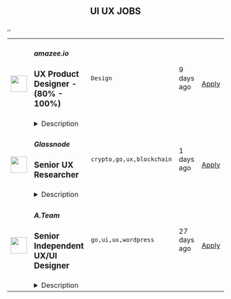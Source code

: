 <div align="center"><h2>UI UX JOBS</h2></div><table><tr>
                <td width="100" height="100" rowspan="2">
                    <img src="https://wwr-pro.s3.amazonaws.com/logos/0081/8797/logo.gif" width="38px" height="auto">
                </td>
                <td width="300">
                    <h5>amazee.io</h5>
                    <h3> UX Product Designer - (80% - 100%)</h3>
                </td>
                <td width="300">
                    <code>Design</code>
                </td>
                <td width="200">
                <text>9 days ago</text>
                </td>
                <td width="100" rowspan="2">
                <a href="https://weworkremotely.com/remote-jobs/amazee-io-ux-product-designer-80-100" align="right" target="_blank">Apply</a>
                </td>
            </tr>
            <tr>
                <td colspan="3">
                <details><summary>Description</summary>
                <img src="https://we-work-remotely.imgix.net/logos/0081/8797/logo.gif?ixlib=rails-4.0.0&w=50&h=50&dpr=2&fit=fill&auto=compress" />

<p>
  <strong>Headquarters:</strong> Zurich, Switzerland 
    <br /><strong>URL:</strong> <a href="https://amazee.io">https://amazee.io</a>
</p>

<div>
<strong>UX Product Designer - (80% - 100%)<br><br></strong><br>
</div><div>
<strong>Description:</strong><br><br>
</div><div>Hi! We're <a href="http://amazee.io/">amazee.io</a>, a ZeroOps application delivery hub for engineering teams to deploy applications more easily. Our developer-centric, open source platform makes developers’ lives and jobs easier, minimizing the stress of managing infrastructure or operations. amazee.io supports organizations across the globe to accelerate their cloud and container adoption, along with providing easily managed Kubernetes for developer teams. We run anywhere in the world, with 24/7/365 dedicated support. </div><div><br></div><div>We’re looking for a UX Designer to drive improvements to how we assess, develop, and improve user experience and interactions with our ZeroOps delivery platform Lagoon. From a largely internal tool, Lagoon has grown to be a core product in its own right. We are growing a design and development team around Lagoon, to drive it into becoming a world leading platform for application deployments, for both technical and non technical users. You'll work alongside a UI Designer, and a Front End Developer in a product development team. We’ve got some exciting new directions to take our interfaces and integrations, and in delivering a more complete experience for all our users. </div><div> </div><div>If you feel like this could be the role for you, then come and join a team of open source enthusiasts, committed to providing flexible web solutions in an open and transparent work environment, and having fun doing it.</div><div> </div><div><strong>What you’ll be doing: </strong></div><ul>
<li>Working with our internal teams, external partners and users to identify opportunities to improve our Lagoon product suite</li>
<li>Conducting user research to uncover user’s pain points, needs and opportunities</li>
<li>Developing our user journey maps and personas </li>
<li>Working closely with developers to develop the look and feel of our products, and ensure a high level of quality and usability</li>
<li>Producing sketches and prototypes to test functionality and formalise design requirements</li>
<li>Shaping a culture of design at amazee.io to help define the interactions users at all levels have with our products and tools.</li>
</ul><div><br></div><div><strong>What you’ll bring:</strong></div><ul>
<li>Demonstrated work experience as a digital Product Designer or similar role</li>
<li>Previous experience designing technical products</li>
<li>Experience in digital interface design for web/admin interfaces (and maybe even CLI!)</li>
<li>Experience with design programs (Inkscape, Illustrator and Sketch) and prototyping tools (Invision, Figma etc)</li>
<li>Understanding of how to conduct good UX research to obtain truly meaningful insights (quantitative and qualitative)</li>
<li>Strong focus on customer and user advocacy</li>
<li>An eye for aesthetic design and customer appeal</li>
<li>Comfort communicating design and technical topics in English, both verbal and written<br><br>
</li>
</ul><div>amazee.io is dedicated to providing a work environment of trust, transparency, and inclusion for everyone. As a fully remote company we offer flexibility when it comes to working hours and location. Here’s some other things you can expect from us.</div><div>
<br><br>
</div><div><strong>What we’ll bring:</strong></div><ul>
<li>A fully distributed team of creative colleagues in a flat, open and transparent organization</li>
<li>Flexible working hours, and time off in lieu when you work overhours</li>
<li>Fully Remote working </li>
<li>5 paid days off a year for conference attendance or education related commitments </li>
<li>An annual education benefit of $1,500 or equivalent to dedicate to your professional development</li>
<li>An annual wellbeing benefit of $500 or equivalent to dedicate to your physical or mental health </li>
<li>A monthly connectivity benefit of $100 or equivalent for you to expense internet costs as a remote worker </li>
<li>Your own annual tech budget, with full initial setup provided</li>
<li>Sweet, sweet Swag - Hoodies and other goodies </li>
<li>
<strong>amazee.io Quest!</strong> - After 3 years, you’ll get 3 weeks paid off work to undertake a profound personal goal, or undertake a bucket list type challenge</li>
</ul><div><br></div><div><strong>So what’s next?: </strong></div><div><br></div><div>Apply! Send us your CV showcasing who you are, your experience, and anything else you think we should know!<br><br>The amazee.io Team </div>

<p><strong>To apply:</strong> <a href="https://weworkremotely.com/remote-jobs/amazee-io-ux-product-designer-80-100">https://weworkremotely.com/remote-jobs/amazee-io-ux-product-designer-80-100</a></p>

                </details>
                </td>
            </tr>,<tr>
                <td width="100" height="100" rowspan="2">
                    <img src="https://wwr-pro.s3.amazonaws.com/logos/0081/8736/logo.gif" width="38px" height="auto">
                </td>
                <td width="300">
                    <h5>TryHackMe</h5>
                    <h3> Lead UI/UX Designer</h3>
                </td>
                <td width="300">
                    <code>Design</code>
                </td>
                <td width="200">
                <text>10 days ago</text>
                </td>
                <td width="100" rowspan="2">
                <a href="https://weworkremotely.com/remote-jobs/tryhackme-lead-ui-ux-designer" align="right" target="_blank">Apply</a>
                </td>
            </tr>
            <tr>
                <td colspan="3">
                <details><summary>Description</summary>
                <img src="https://we-work-remotely.imgix.net/logos/0081/8736/logo.gif?ixlib=rails-4.0.0&w=50&h=50&dpr=2&fit=fill&auto=compress" />

<p>
  <strong>Headquarters:</strong> London
    <br /><strong>URL:</strong> <a href="http://tryhackme.com">http://tryhackme.com</a>
</p>

<div><strong><em><br>Full-time Fully Remote</em></strong></div><div>
<em>£70,000 to £90,000 (experience dependent) ~$81k to $100k<br></em><br>
</div><div><strong><br>What we do</strong></div><div>
<a href="https://tryhackme.com/"><br>TryHackMe</a> is an online platform (with over a million users) that teaches cyber security through short, gamified real-world labs. We have content for both complete beginners and seasoned hackers, incorporation guides and challenges to cater for different learning styles.<br><br>
</div><div>
<strong><br>About the role<br></strong><br>
</div><div><strong>The fundamentals of what you will be doing:</strong></div><ul>
<li>Translate business needs, user needs and technology constraints into solution concepts that are meaningful, easy to use, and engaging</li>
<li>Combine UX thinking with design execution, to produce usable and intuitive user interfaces</li>
<li>Develop UI mockups and prototypes that clearly illustrate how sites function and look like</li>
<li>Can innovate and develop out-of-the-box solutions to complex user interaction problems.</li>
<li>Direct all elements of design, including typography, imagery, iconography, etc.</li>
<li>Provide critical analysis of user experience designs based on heuristics and other accepted design principles</li>
<li>Develop personas, user stories and other design related documents</li>
<li>Provides mentoring and design leadership to designers. <ul>
<li>Review designs against business requirements</li>
<li>Flat hierarchy management style (empowerment, psychological safety, etc.)</li>
</ul>
</li>
<li>Evaluate new and emerging methods and technologies in UX prototyping and identify best of breed to incorporate into your team’s toolkit</li>
</ul><div><strong><br>Why would this role be challenging?</strong></div><ul>
<li>We are currently rebuilding our platform, and we need to figure out how much we should be rebuilding from scratch. This is where your research expertise comes in handy. After the research phase, you will set the UI/UX strategy for the entire platform.</li>
<li>Redesign most of the UI components from scratch, setting out the best practices for each component <ul><li>Manage design libraries and design systems with adherence to our brand.</li></ul>
</li>
<li>Our team is small but scaling. So we are in the chaotic growing phase and we need help thinking through some of our design and design thinking processes. <ul>
<li>Identify areas that need alignment or could benefit from knowledge sharing</li>
<li>Identify design/research related inefficiencies</li>
</ul>
</li>
<li>Evangelizing the merits of good design and research - champions user needs at all levels and influences stakeholders to consider those needs in their objectives. In other words, we want a thought leader who actively defines and institutes best practices for design, while fostering innovation to address evolving consumer expectations and technological advances.</li>
</ul><div><strong><br>Must-haves:</strong></div><ul>
<li>Be a UX research expert by… <ul>
<li>Recommend, plan and execute the research with the most appropriate tools/methodologies</li>
<li>Communicate results (Ex: unforeseen opportunities and issues that have a significant impact on product strategy and design) verbally and visually</li>
<li>Set a design strategy out of the result</li>
</ul>
</li>
<li>Strong UI skills, ability to create ascetically pleasing designs</li>
<li>Solid understanding of user-centered design, interaction design principles, responsive design and accessibility standards</li>
<li>Proactive, structured, attention to detail, growth mindset, no ego</li>
<li>Superior conceptual and critical-thinking abilities</li>
<li>Experienced with Figma</li>
<li>Excellent communication skills, including the ability to present complex concepts clearly and persuasively across diverse audiences at various levels of the organization</li>
<li>Must be willing to work 4 - 5.5 hours overlap with London time zone from 9am to 5pm</li>
</ul><div><strong><br>Nice to haves:</strong></div><ul>
<li>Typically has 5 years’ experience in UX / UI design role, using a wide variety of research methods and technologies.</li>
<li>AB testing experience</li>
<li>Experience with HTML5, CSS3 and the use of various Javascript frameworks in interface design.</li>
<li>Asynchronous working experience with a distributed team across many time zones</li>
<li>Cultural awareness and sensitivity, as this role will involve daily interaction with people in countries around the globe</li>
<li>Previously worked with EdTech and/or SaaS products</li>
<li>Has worked at a start-up</li>
</ul><div><strong><br>Founder Story</strong></div><div>
<br>TryHackMe started in 2018 by two cyber security enthusiasts, Ashu Savani and Ben Spring, who met at a summer internship. When getting started in the field, they found learning security to be a fragmented, inaccessible and difficult experience; often being given a vulnerable machine's IP with no additional resources is not the most efficient way to learn, especially when you don't have any prior knowledge. When Ben returned back to University he created a way to deploy machines and sent it to Ashu, who suggested uploading all the notes they'd made over the summer onto a centralised platform for others to learn, for free.</div><div>
<br>To allow users to share their knowledge, TryHackMe allows other users (at no charge) to create a virtual room, which contains a combination of theoretical and practical learning components.</div><div>
<br>The platform has never raised any capital and is entirely bootstrapped.</div><div>
<br>As the UX/UI Designer you will work within the Software Engineering team and collaboratively with the Product team using agile methodologies (Scrum). This role is fast-paced and varied and there is space for you to help define this with your own expertise.<br><br>
</div><h1>Perks &amp; Benefits</h1><div>
<strong>💰 Salary </strong>£70,000 to £90,000 (<em>experience dependent) ~$81k to $100k</em>
</div><div>
<strong><br>🕒 Flexi Time </strong>Choose when to start, finish and take breaks in your workday.<br><br>
</div><div>
<strong>💸 401k / Pension </strong>TryHackMe makes it easy to save money for retirement.<br><br>
</div><div>
<strong>🧡 Health Insurance </strong>Get health insurance if you're in a country that doesn't have public health care.<br><br>
</div><div>
<strong>🏗️ 10% Project </strong>Devote 10% of your time developing anything you want, providing it benefits TryHackMe in some way.</div><div>
<strong><br>⛱️ Company Retreat </strong>We're planning to have an annual company retreat (post-covid), fully paid for by us!</div><div>
<strong><br>🚣 Fully Remote </strong>In a fully digital world, there is nothing stopping you from working anywhere you want.<br><br>
</div><div>
<strong>💪 Personal Development </strong>Everyone gets a minimum annual training budget of £2,500. Use this for online courses, to acquire certifications, and more.</div><div>
<strong><br>💻 Tools </strong>You'll receive a dedicated work laptop, and any other accessories you need to do your best work.<br><br>
</div><div><strong><br>Our Hiring Process</strong></div><ul>
<li>Stage 1: 15m chat to learn more about you (and vice versa)</li>
<li>Stage 2: 1h design call presenting a case study from your portfolio</li>
<li>Stage 3: 1h management and culture fit call</li>
<li>(Optional) Stage 4: Meet some team members</li>
</ul><div>
<br>🔥 <strong>Apply Now!<br></strong><br>
</div>

<p><strong>To apply:</strong> <a href="https://weworkremotely.com/remote-jobs/tryhackme-lead-ui-ux-designer">https://weworkremotely.com/remote-jobs/tryhackme-lead-ui-ux-designer</a></p>

                </details>
                </td>
            </tr>,<tr>
                <td width="100" height="100" rowspan="2">
                    <img src="https://weworkremotely.com/assets/IsotypeV2-1ebe3dd57673f3e8d02b7490bc0faaef55d6a95d3a4aaf17298bd3ed503ae7fe.svg" width="38px" height="auto">
                </td>
                <td width="300">
                    <h5>Springboard</h5>
                    <h3> Mentor - UI/UX Design Career Track (Part-time/Remote)</h3>
                </td>
                <td width="300">
                    <code>Design</code>
                </td>
                <td width="200">
                <text>255 days ago</text>
                </td>
                <td width="100" rowspan="2">
                <a href="https://weworkremotely.com/remote-jobs/springboard-mentor-ui-ux-design-career-track-part-time-remote" align="right" target="_blank">Apply</a>
                </td>
            </tr>
            <tr>
                <td colspan="3">
                <details><summary>Description</summary>
                

<p>
  <strong>Headquarters:</strong> San Francisco, CA
    <br /><strong>URL:</strong> <a href="https://www.springboard.com/">https://www.springboard.com/</a>
</p>

<div><strong>The Company </strong></div><div> </div><div>At Springboard, we’re on a mission to bridge the world’s skills gap, offering transformative online education in data science, UI/UX design, machine learning, and coding. Our courses may be tech-enabled, but we're ultimately human-centric: each student taps into a vast community throughout their time with us, engaging with fellow students, industry-expert mentors, student advisors, and career coaches, the goal of which is to successfully transition students into their dream job. Through this hybrid approach, we’ve helped thousands of learners revamp their careers and, by extension, their lives, with hundreds of top-notch job offers received every year and a near-perfect placement rate for our program graduates.</div><div>
<br><strong>The Opportunity</strong>
</div><div> </div><div>Springboard runs an online, self-paced UI/UX Design Career Track in which participants learn with the help of a curated curriculum and 1-1 guidance from an expert mentor. Our mentor community is the biggest strength of our programs with a Net Promoter Score rated as world class.</div><div> </div><div>If you are as passionate about mentoring as you are about UX and UI, and can give a few hours per week in return for an honorarium, we would love to hear from you.</div><div> </div><div><strong>What does mentoring mean at Springboard?</strong></div><div> </div><div>Mentoring encompasses many levels of support at Springboard. We believe in giving a personalized approach to mentoring students. What this looks like is grading student deliverables on a weekly basis, offering detailed feedback, teaching/modeling concepts that are challenging for students, and/or giving them career pointers about the industry. Depending on your mentees you’ll lean on a teaching approach, being a motivator, advisor, or you may have high level conversions to guide them throughout the course. A mix of diverse students, skills, and abilities offers opportunities to renew your skills or take your skills to the next level. Mentors have said it’s a rewarding opportunity to grow professionally and make a lasting impact. </div><div> </div><div>Please reach out to us with any questions at mentorrecruiting@springboard.com :-)</div><div> </div><div><strong>The Program:</strong></div><ul>
<li>Completely online</li>
<li>Self-paced</li>
<li>Students become proficient in UI/UX with the help of a curated online curriculum, an industry design project, and project-based deliverables</li>
<li>Coursework is made up of 700+ hour expert-curated curriculum</li>
<li>On average, students finish in 9 months</li>
<li>Students are working professionals from all over the world, dedicated to switching careers into UI/UX Design</li>
<li>Students have a weekly 30-minute checkin with their mentor to discuss questions, projects, and career advice!</li>
<li>Students communicate with mentors outside of calls on an as-needed basis to support learning and career objectives</li>
</ul><div><strong>You:</strong></div><ul>
<li>Are as passionate about teaching design as about design itself</li>
<li>Are proficient in the topics covered in our<a href="https://www.springboard.com/workshops/ui-ux-design-career-track/"> UI/UX Design Career Track</a> (we are looking for designers who have equal experience in UI and UX)</li>
<li>Have at least 3 years of relevant work experience, and a high quality  portfolio to showcasing your UI and UX skills</li>
<li>Are available for weekly, 30-minute video check-ins for each student to help them set and achieve learning goals, provide feedback, and help them move towards getting a job</li>
<li>Are able to utilize Zoom for the 30-minute calls with students</li>
<li>Are available outside of weekly calls for each student to review projects and answer questions as needed</li>
<li>Have experience critiquing work, in particular giving meaningful feedback on visual/UI design, and be able to think on your feet quickly</li>
<li>Are empathetic and have excellent communication skills</li>
</ul><div><strong>Benefits:</strong></div><ul>
<li>Membership in a rich community of expert mentors from great companies like AirBnB, Uber, Google, and Pivotal</li>
<li>Change the lives of students in our program</li>
<li>Help us revolutionize online education!</li>
<li>UI/UX career track mentors are paid an honorarium between $20.50-$37.50 per 30 minute call with students</li>
<li>Work at your convenience</li>
</ul><div>
<em>We are an equal opportunity employer and value diversity at our company. We welcome applications from all backgrounds, and do not discriminate on the basis of race, religion, national origin, gender, sexual orientation, age, marital status, veteran status, or disability status.<br></em> </div><div><strong>California Privacy Rights Notice for Job Applicants</strong></div><div>Under the California Consumer Privacy Act (“CCPA”), Springboard is required to inform California residents who are job applicants about the categories of personal information we collect about you and the purposes for which we will use this information. This <a href="https://www.springboard.com/archeio/download/841f959e9c964e93a87abe993316cc1f/">notice</a> contains disclosures required by the CCPA and applies only to personal information that is subject to the CCPA.</div>

<p><strong>To apply:</strong> <a href="https://weworkremotely.com/remote-jobs/springboard-mentor-ui-ux-design-career-track-part-time-remote">https://weworkremotely.com/remote-jobs/springboard-mentor-ui-ux-design-career-track-part-time-remote</a></p>

                </details>
                </td>
            </tr>,<tr>
                <td width="100" height="100" rowspan="2">
                    <img src="https://wwr-pro.s3.amazonaws.com/logos/0071/4150/logo.gif" width="38px" height="auto">
                </td>
                <td width="300">
                    <h5>A.Team</h5>
                    <h3> Senior Independent UX/UI Designer ($110-$190/hr)</h3>
                </td>
                <td width="300">
                    <code>Design</code>
                </td>
                <td width="200">
                <text>361 days ago</text>
                </td>
                <td width="100" rowspan="2">
                <a href="https://weworkremotely.com/remote-jobs/a-team-senior-independent-ux-ui-designer-110-190-hr" align="right" target="_blank">Apply</a>
                </td>
            </tr>
            <tr>
                <td colspan="3">
                <details><summary>Description</summary>
                <img src="https://we-work-remotely.imgix.net/logos/0071/4150/logo.gif?ixlib=rails-4.0.0&w=50&h=50&dpr=2&fit=fill&auto=compress" />

<p>
  <strong>Headquarters:</strong> NYC, SF, and TLV
    <br /><strong>URL:</strong> <a href="https://build.a.team/viaweworkremotely">https://build.a.team/viaweworkremotely</a>
</p>

<div>
<a href="https://build.a.team/wwrdesignerfasttrack">A·Team</a> is a VC-backed, stealth, application-only home on the internet for senior UX/UI designers (along with developers &amp; product folks) to team up with the hand-picked, high-growth companies on their next big thing. <br><br>After talking with hundreds of independent engineers, designers, and product folks, we heard over and over that finding vetted, high-quality, consistent clients is hard, and projects are often too small to be rewarding. A·Team matches small teams of the most talented builders in the world with companies backed by a16z, YC, Softbank, General Catalyst, etc. on a contract basis for many of their most important initiatives. We quietly launched in May 2020, and have helped A·Teamers earn $11.4+ million since.<br><br>As part of A·Team, you can expect:</div><ul>
<li>
<strong>High-paying, meaningful UX/UI design missions with the most audacious companies</strong> sent your way; generally $110-$190/hr, with vetted, fascinating clients doing work that matters. We're picky about who we partner with; new clients only come in via trusted referral. We've worked with Lyft, McGraw Hill, ClearCo, irl.com, the former CEO of Waze, the leading vaccine production software, several new unicorns we can't say here, and dozens of startups backed by a16z/YC/Softbank/etc.</li>
<li>
<strong>Work alongside friends old &amp; new: </strong>our niche is small/diverse product teams, since clients with larger budgets and higher-impact work tell us they want teams, not individuals. Of course, we keep friends together whenever we can.</li>
<li>
<strong>Full autonomy:</strong> say "no" to things that don't excite you. The most talented builders often juggle a few things at once, so there's never pressure to join an A·Team mission if you don't have the bandwidth. If we're no longer a fit, it's easy to leave or pause too. </li>
<li>
<strong>Small, curated, off-the-record gatherings:</strong> for conversations hard to have elsewhere. Long-term, we're creating micro-communities for the world's top builders to become friends around the things they care about.</li>
<li>
<strong>Keep 100% of what you earn: </strong>if you charge $130/hr, you get $130/hr. A·Team makes money by charging a small, flat, transparent platform fee on <em>top</em> of your rate.</li>
</ul><div>
<br><strong>How to apply:<br></strong>Go here: <a href="https://build.a.team/wwrdesignerfasttrack">https://build.a.team/wwrdesignerfasttrack</a> + mention WWR under how you heard about A·Team. No resume or cover letter needed; we respect your time so the application is short. We're also much more interested in seeing what you've made, and excited to chat more if there’s a fit.<br><strong><br>What you’ll do:</strong>
</div><ul>
<li>Once part of A.Team, you’ll regularly be invited to be the lead designer for impactful missions that match your interests, which you can accept or decline. Take your pick from early-stage incubations with world-class founders, to fast-growing super-funded companies, to old-school non-tech incumbents looking to build as a tech giant would.</li>
<li>Missions usually involve building an ambitious piece of software from 0 to 1 as part of a small 3-4 person team. </li>
<li>You’ll be paid to scope it out, give the client options, guide strategy, and execute on the selected solution. Sometimes the client has a clear vision, sometimes not; which is why A.Team builders tend to be senior folks who can work together to find the right direction. </li>
</ul><div>
<br><strong>Who A</strong>·<strong>Team is for:</strong>
</div><ul>
<li>Senior UX/UI Designers who left large companies and high-growth startups to pursue their craft with autonomy.</li>
<li>Those who prefer consistent contract work over a full-time role, who want to create a variety of new products alongside other top-tier builders.</li>
<li>The majority of A.Teamers spend most of their time doing independent work, but a sizeable percentage are either employed full-time (but testing out client work), bootstrapping a side project, or looking for their next big thing.</li>
</ul><div>
<br><strong>Who A</strong>·<strong>Team is </strong><strong><em>not</em></strong><strong> for:</strong>
</div><ul>
<li>People looking for small gigs.</li>
<li>Folks looking to build simple wordpress/wix/squarespace-style websites.</li>
<li>Those still early in their careers and recent university/bootcamp grads (at least not yet).</li>
</ul><div>
<br><strong>Our long-term vision:<br></strong><a href="https://build.a.team/wwrdesignerfasttrack">A·Team</a> is a new type of company for a new kind of independent software builders. We call them "unhirables": people who traditional companies couldn’t hire full-time even if they wanted to, but who want to do their most meaningful work with their favorite people in small, autonomous, distributed expert teams. </div><div>
<br>To help us secure amazing missions, we raised $5 million+ (not public, yet) from NFX, Village Global, and Box Group, along with the former CEO of Upwork, the founders of Fiverr and Lemonade, Apple's Global Head of Recruiting, YC Partner Aaron Harris, Wharton's Adam Grant, and Duke's Dan Ariely.</div>

<p><strong>To apply:</strong> <a href="https://weworkremotely.com/remote-jobs/a-team-senior-independent-ux-ui-designer-110-190-hr">https://weworkremotely.com/remote-jobs/a-team-senior-independent-ux-ui-designer-110-190-hr</a></p>

                </details>
                </td>
            </tr>,<tr>
                <td width="100" height="100" rowspan="2">
                    <img src="https://remotive.com/job/1445323/logo" width="38px" height="auto">
                </td>
                <td width="300">
                    <h5>Distributed</h5>
                    <h3>UX/UI Designer (Elastic Team Community)</h3>
                </td>
                <td width="300">
                    <code>developer,ui,ux,design</code>
                </td>
                <td width="200">
                <text>1 days ago</text>
                </td>
                <td width="100" rowspan="2">
                <a href="https://remotive.com/remote-jobs/design/ux-ui-designer-elastic-team-community-1445323" align="right" target="_blank">Apply</a>
                </td>
            </tr>
            <tr>
                <td colspan="3">
                <details><summary>Description</summary>
                <div class="h3">UX/UI Designer (Elastic Team Community)</div>
<div class="h4">Near Future Opportunity</div>
<p><em><em><em><strong> </strong></em></em></em></p>
<div class="h4"><em><em><em><strong><br></strong></em></em></em><em><em><em><strong>Who are we?</strong></em></em></em></div>
<p>We're a software development company building the world's Elastic Workforce, reinventing work and challenging the assumption that a local team = the best team.</p>
<p>We help businesses deliver technical projects better than ever before through our platform and on-demand Elastic Teams™.</p>
<blockquote data-o-mail-quote="1">What's in it for you? <em><strong>Our mission is to create freelance jobs with more benefits than permanent.</strong></em></blockquote>
<p><em><em><em>Want to know more? read: <a href="https://distributed.co/about" rel="nofollow">https://distributed.co/about</a></em></em></em></p>
<p> </p>
<div class="h4"><strong>Elastic Team Developer Exclusively joining our Community</strong></div>
<p> </p>
<p>As a Distributed Elastic Team Developer, you will gain access to the opportunity to be part of our projects delivering high-quality products.</p>
<p><strong>If approved </strong>to join our community by qualifying through the assessment process, you will automatically be one of the individuals who could be considered for exciting customer-centric projects that we are currently engaged in for our clients.</p>
<p><strong>Once on a project</strong> you will be working closely with teams of engineers, QAs, and designers, producing detailed specifications and writing the programme codes, testing the product in controlled, real situations before going live.</p>
<p>We're proud to have Enterprise companies like Capita and BT, BBC, NHS, Virgin, Money, BP, Master Card, Tesco and Suzuki select us for delivering user-centric products.</p>
<p>Our mission as an organization is to provide our community with access to the most exciting tech projects and to build a freelance career with us as we continue to scale as an organisation.</p>
<div class="h5"><em>We're creating this opportunity for talents to be able to join our Elastic Team, and then later be moved to a project when the matching projects become live. </em></div>
<p> </p>
<p><strong>We're interested to find : </strong></p>
<p>It would be ideal if you have expertise with</p>
<ul>
<li>User Centred Design</li>
<li>Interaction Design</li>
<li>Product Design</li>
<li>Content Design</li>
<li>User Experience Design</li>
<li>Relationship Building</li>
<li>User Journey Mapping</li>
</ul>
<p> </p>
<p><strong> </strong></p>
<p><strong><em>About us</em></strong></p>
<p><em>Distributed is proud to be an equal opportunities employer. Employees and contractors, as well as prospective employees and contractors, will all be treated equally and fairly. Distributed is committed to ensuring no less favourable treatment is experienced by any current or prospective employee because of any of the protected characteristics under the UK Equality Act 2010 or equivalent local equality legislation.</em></p>
<p><em>By submitting your application you give us permission to store and use the information from your CV and your answers to application questions.</em></p>
<p><strong> </strong></p>
<p> </p>
<img src="https://remotive.com/job/track/1445323/blank.gif?source=public_api" alt=""/>
                </details>
                </td>
            </tr>,<tr>
                <td width="100" height="100" rowspan="2">
                    <img src="https://remotive.com/job/1446680/logo" width="38px" height="auto">
                </td>
                <td width="300">
                    <h5>Glassnode</h5>
                    <h3>Senior UX Researcher</h3>
                </td>
                <td width="300">
                    <code>crypto,go,ux,blockchain</code>
                </td>
                <td width="200">
                <text>1 days ago</text>
                </td>
                <td width="100" rowspan="2">
                <a href="https://remotive.com/remote-jobs/design/senior-ux-researcher-1446680" align="right" target="_blank">Apply</a>
                </td>
            </tr>
            <tr>
                <td colspan="3">
                <details><summary>Description</summary>
                <div><strong>Who we are:</strong></div>
<div> </div>
<div>We're an ambitious team of researchers, builders, and entrepreneurs with many years of experience in the crypto space and are passionate about digital assets. With a new product roadmap, we are adding several new products to our portfolio, beyond on-chain data - we are becoming a more comprehensive go-to crypto platform for various needs.</div>
<div> </div>
<div>Glassnode is a leading market intelligence platform for on-chain and derivatives data. We offer the most comprehensive library of advanced on-chain metrics and insights for Bitcoin, Ethereum and hundreds of other digital assets, bringing data intelligence to the blockchain and cryptocurrency space.</div>
<div> </div>
<div>With an emphasis on user-centric interfaces, we aim to deliver intelligible, actionable, and unique insights from blockchain data and beyond, helping investors make educated decisions in an overly emotional and irrational market, and equipping blockchain teams with valuable insights on their projects and tokens.</div>
<div> </div>
<div><strong>Senior UX Researcher. Remote (m/f/d). Contract or an Employee Agreement.</strong></div>
<div> </div>
<div><strong>About the role: </strong></div>
<div> </div>
<div>We are looking for an experienced UX Researcher to join our product design team. We apply a wide range of research methodologies, HCD practices, and principles of human cognition to create engaging, valuable, and intuitive user experiences for our customers.</div>
<div> </div>
<div>‍In this role, you will drive strategic research projects that cross multiple feature teams working on existing product experience and future innovations. </div>
<div> </div>
<div>Glassnode is embarking on ambitious and complex projects that require cross-feature team alignment and actionable insights to create the best customer experience. </div>
<div> </div>
<div>You will have an opportunity for significant customer and business impact in this role. As a Senior UX Researcher, you are responsible for delivering business and customer outcomes by identifying high-impact research opportunities, executing appropriate research methodologies, and driving product impact with insights and data. </div>
<div> </div>
<div>You will partner closely with Design, Product, and Engineering teams to understand research needs and connect the dots between customer needs, technology capabilities, and product design. </div>
<div> </div>
<p><br><br></p>
<div class="h3">What you will do:</div>
<ul>
<li>Proactively identify research opportunities with the highest potential for customer and business impact.</li>
</ul>
<ul>
<li>Independently lead research planning and execution, effectively building alignment with cross-functional peers and stakeholders throughout the research process.</li>
</ul>
<ul>
<li>Communicate insights and learnings, tying directly to actionable next steps and impact on product direction.</li>
</ul>
<ul>
<li>Plan and lead research-driven cross-functional brainstorming and alignment sessions.</li>
</ul>
<ul>
<li>Contribute to the growth and development of the UX Research team and discipline within Glassnode.</li>
</ul>
<ul>
<li>Represent customer needs and opportunities, backed by data, in strategic product planning and prioritization.</li>
</ul>
<ul>
<li>Collaborate with Design and Product leadership to align research priorities and roadmap across multiple work streams.</li>
</ul>
<ul>
<li>Help build out Glassnode's research practice and infrastructure.</li>
</ul>
<p><br><br></p>
<div class="h3">What you bring to the team:</div>
<ul>
<li>5+ years of relevant user research experience working on digital experiences with a proven track record of generating actionable insights that resulted in measurable product improvements.</li>
</ul>
<ul>
<li>Experience with a broad range of research methodologies, both qualitative and quantitative, across the various stages of product development</li>
</ul>
<ul>
<li>Ability to collaborate closely with cross-functional partners, driving alignment around user needs and incorporating peers into the research process.</li>
</ul>
<ul>
<li>Experience planning and driving cross-functional brainstorming activities (such as design sprints or similar exercises)</li>
</ul>
<ul>
<li>Experience conducting complex research at scale.</li>
</ul>
<ul>
<li>Excellent written and verbal communication skills and can present effectively to executive audiences.</li>
</ul>
<ul>
<li>Relentless focus on users and solving their needs and wants.</li>
</ul>
<ul>
<li>Built or scaled research platforms, systems, or programs.</li>
</ul>
<p><br><br></p>
<div class="h3">Opportunities:</div>
<ul>
<li>Flexibility to organise your work and hours the way you like, our remote-first setup enables this for everyone</li>
</ul>
<ul>
<li>Join a young, self-funded and already profitable company in a future-proof market</li>
</ul>
<ul>
<li>Freedom to own your decisions and experiment, we need driven experts who help us figure out what to do, not for us to point at what needs to be done</li>
</ul>
<ul>
<li>Be one of the main contributors to building a company with its unique culture in the cutting-edge tech space</li>
</ul>
<ul>
<li>No approval loops or unnecessary processes, quick decision-making and full ownership of your function</li>
</ul>
<ul>
<li>We are working on a kick-ass, meaningful benefits package, something truly useful and empowering -  you will help us figure out what we'd need to stand out as the workplace of the future, we are open to any ideas</li>
</ul>
<ul>
<li>Frequent company offsites, we love remote but love to have fun together too - this year we went to Lisbon for a week, our New Year party is in Palma and more adventures are coming</li>
</ul>
<div><em>Glassnode is an equal opportunity employer. We respect and empower each individual who joins us. Glassnode commits to a transparent, inclusive, non-discriminatory recruitment process and employment.</em></div>
<img src="https://remotive.com/job/track/1446680/blank.gif?source=public_api" alt=""/>
                </details>
                </td>
            </tr>,<tr>
                <td width="100" height="100" rowspan="2">
                    <img src="https://remotive.com/job/986276/logo" width="38px" height="auto">
                </td>
                <td width="300">
                    <h5>A.Team</h5>
                    <h3>Senior Independent UX/UI Designer</h3>
                </td>
                <td width="300">
                    <code>go,ui,ux,wordpress</code>
                </td>
                <td width="200">
                <text>27 days ago</text>
                </td>
                <td width="100" rowspan="2">
                <a href="https://remotive.com/remote-jobs/design/senior-independent-ux-ui-designer-986276" align="right" target="_blank">Apply</a>
                </td>
            </tr>
            <tr>
                <td colspan="3">
                <details><summary>Description</summary>
                <p style="text-size-adjust: 100%; overflow-wrap: break-word;"><a href="https://build.a.team/remotivedesignerreferral" rel="nofollow">A·Team</a> is a VC-backed, stealth, application-only home on the internet for Senior Independent UX/UI Designers (along with developers &amp; product managers) to team up with hand-picked, high-growth companies on their next big thing. </p>
<p style="text-size-adjust: 100%; overflow-wrap: break-word;">After talking with hundreds of independent engineers, designers, and product folks, we heard over and over that finding vetted, high-quality, consistent clients is hard, and projects are often too small to be rewarding. A·Team matches small teams of the most talented builders in the world with companies backed by a16z, YC, Softbank, General Catalyst, etc. on a contract basis for many of their most important initiatives. We quietly launched in May 2020, and have helped A·Teamers earn $11.4+ million since.</p>
<p dir="ltr" style="margin-top: 12pt; margin-bottom: 12pt; line-height: 1.38;"><span style="font-variant-numeric: normal; font-variant-east-asian: normal; vertical-align: baseline;"><em>As part of A·Team, you can expect:</em></span></p>
<ul style="padding-inline-start: 48px;">
<li><span style="font-weight: 600; color: #000000; letter-spacing: 0.75px;">High-paying, meaningful missions with the most audacious companies</span> sent your way; generally $110-$190/hr, with vetted, fascinating clients doing work that matters. We're picky about who we partner with; new clients only come in via trusted referral. We've worked with Lyft, McGraw Hill, ClearCo, irl.com, the former CEO of Waze, the leading vaccine production software, several new unicorns we can't say here, and dozens of startups backed by a16z/YC/Softbank/etc.</li>
<li><span style="font-weight: 600; color: #000000; letter-spacing: 0.75px;">Work alongside friends old &amp; new: </span>our niche is small/diverse product teams, since clients with larger budgets and higher-impact work tell us they want teams, not individuals. Of course, we keep friends together whenever we can.</li>
<li><span style="font-weight: 600; color: #000000; letter-spacing: 0.75px;">Full autonomy:</span> say "no" to things that don't excite you. The most talented builders often juggle a few things at once, so there's never pressure to join an A·Team mission if you don't have the bandwidth. If we're no longer a fit, it's easy to leave or pause too. </li>
<li><span style="font-weight: 600; color: #000000; letter-spacing: 0.75px;">Small, curated, off-the-record gatherings:</span> for conversations hard to have elsewhere. Long-term, we're creating micro-communities for the world's top builders to become friends around the things they care about.</li>
<li><span style="font-weight: 600; color: #000000; letter-spacing: 0.75px;">Keep 100% of what you earn: </span>if you charge $130/hr, you get $130/hr. A·Team makes money by charging a small, flat, transparent platform fee on <em>top</em> of your rate.</li>
</ul>
<p dir="ltr" style="margin-top: 12pt; margin-bottom: 12pt; line-height: 1.38;"><span style="font-variant-numeric: normal; font-variant-east-asian: normal; vertical-align: baseline;"><span style="font-weight: 600; color: #000000; letter-spacing: 0.75px;">How to apply:</span></span></p>
<p dir="ltr" style="margin-top: 12pt; margin-bottom: 12pt; line-height: 1.38;"><span style="font-variant-numeric: normal; font-variant-east-asian: normal; vertical-align: baseline;">Go here: <a href="https://build.a.team/remotivedesignerreferral" rel="nofollow">https://build.a.team/remotivedesignerreferral</a> + mention Remotive. </span>No resume or cover letter needed; we respect your time so the application is short. We're also much more interested in seeing what you've made, and excited to chat more if there’s a fit.</p>
<p dir="ltr" style="margin-top: 12pt; margin-bottom: 12pt; line-height: 1.38;"><span style="font-variant-numeric: normal; font-variant-east-asian: normal; vertical-align: baseline;"><span style="font-weight: 600; color: #000000; letter-spacing: 0.75px;">What you’ll do:</span></span></p>
<ul style="padding-inline-start: 48px;">
<li dir="ltr" style="list-style-type: disc; font-variant-numeric: normal; font-variant-east-asian: normal; vertical-align: baseline;">
<p dir="ltr" style="margin-top: 12pt; margin-bottom: 0pt; line-height: 1.38;"><span style="font-variant-numeric: normal; font-variant-east-asian: normal; vertical-align: baseline;">Once part of A.Team, you’ll regularly be invited to impactful missions that match your interests, which you can accept or decline. Take your pick from early-stage incubations with world-class founders, to fast-growing super-funded companies, to old school non-tech incumbents looking to build as a tech giant would</span></p>
</li>
<li dir="ltr" style="list-style-type: disc; font-variant-numeric: normal; font-variant-east-asian: normal; vertical-align: baseline;">
<p dir="ltr" style="margin-top: 0pt; margin-bottom: 0pt; line-height: 1.38;"><span style="font-variant-numeric: normal; font-variant-east-asian: normal; vertical-align: baseline;">Missions usually involve building an ambitious piece of software from 0 to 1 as part of a small 3-4 person team. </span></p>
</li>
<li dir="ltr" style="list-style-type: disc; font-variant-numeric: normal; font-variant-east-asian: normal; vertical-align: baseline;">
<p dir="ltr" style="margin-top: 0pt; margin-bottom: 12pt; line-height: 1.38;"><span style="font-variant-numeric: normal; font-variant-east-asian: normal; vertical-align: baseline;">You’ll be paid to scope it out, give the client options, guide strategy, and execute on the selected solution. Sometimes the client has a clear vision, sometimes not; which is why A.Team builders tend to be senior folks who can work together to find the right direction. </span></p>
</li>
</ul>
<p dir="ltr" style="margin-top: 12pt; margin-bottom: 12pt; line-height: 1.38;"><span style="font-weight: 600; color: #000000; letter-spacing: 0.75px;"><span style="font-variant-numeric: normal; font-variant-east-asian: normal; vertical-align: baseline;">Who A</span><span style="font-variant-numeric: normal; font-variant-east-asian: normal; vertical-align: baseline;">·</span><span style="font-variant-numeric: normal; font-variant-east-asian: normal; vertical-align: baseline;">Team is for:</span></span></p>
<ul style="padding-inline-start: 48px;">
<li dir="ltr" style="list-style-type: disc; font-variant-numeric: normal; font-variant-east-asian: normal; vertical-align: baseline;">
<p dir="ltr" style="margin-top: 12pt; margin-bottom: 0pt; line-height: 1.38;"><span style="font-variant-numeric: normal; font-variant-east-asian: normal; vertical-align: baseline;">Senior UX/UI Designers who left large companies and high-growth startups to pursue their craft with autonomy.</span></p>
</li>
<li dir="ltr" style="list-style-type: disc; font-variant-numeric: normal; font-variant-east-asian: normal; vertical-align: baseline;">
<p dir="ltr" style="margin-top: 0pt; margin-bottom: 0pt; line-height: 1.38;"><span style="font-variant-numeric: normal; font-variant-east-asian: normal; vertical-align: baseline;">Those who prefer consistent contract work over a full-time role, who want to create a variety of new products alongside other top-tier builders.</span></p>
</li>
<li dir="ltr" style="list-style-type: disc; font-variant-numeric: normal; font-variant-east-asian: normal; vertical-align: baseline;">
<p dir="ltr" style="margin-top: 0pt; margin-bottom: 12pt; line-height: 1.38;"><span style="font-variant-numeric: normal; font-variant-east-asian: normal; vertical-align: baseline;">The majority of A.Teamers spend most of their time doing independent work, but a sizeable percentage are either employed full-time (but testing out client work), bootstrapping a side project, or looking for their next big thing</span></p>
</li>
</ul>
<p dir="ltr" style="margin-top: 12pt; margin-bottom: 12pt; line-height: 1.38;"><span style="font-weight: 600; color: #000000; letter-spacing: 0.75px;"><span style="font-variant-numeric: normal; font-variant-east-asian: normal; vertical-align: baseline;">Who A</span><span style="font-variant-numeric: normal; font-variant-east-asian: normal; vertical-align: baseline;">·</span><span style="font-variant-numeric: normal; font-variant-east-asian: normal; vertical-align: baseline;">Team is </span><span style="font-variant-numeric: normal; font-variant-east-asian: normal; vertical-align: baseline;">not</span><span style="font-variant-numeric: normal; font-variant-east-asian: normal; vertical-align: baseline;"> for:</span></span></p>
<ul style="padding-inline-start: 48px;">
<li dir="ltr" style="list-style-type: disc; font-variant-numeric: normal; font-variant-east-asian: normal; vertical-align: baseline;">
<p dir="ltr" style="margin-top: 12pt; margin-bottom: 0pt; line-height: 1.38;"><span style="font-variant-numeric: normal; font-variant-east-asian: normal; vertical-align: baseline;">People looking for small gigs</span></p>
</li>
<li dir="ltr" style="list-style-type: disc; font-variant-numeric: normal; font-variant-east-asian: normal; vertical-align: baseline;">
<p dir="ltr" style="margin-top: 0pt; margin-bottom: 0pt; line-height: 1.38;"><span style="font-variant-numeric: normal; font-variant-east-asian: normal; vertical-align: baseline;">Folks looking to build simple wordpress/wix/squarespace-style websites</span></p>
</li>
<li dir="ltr" style="list-style-type: disc; font-variant-numeric: normal; font-variant-east-asian: normal; vertical-align: baseline;">
<p dir="ltr" style="margin-top: 0pt; margin-bottom: 12pt; line-height: 1.38;"><span style="font-variant-numeric: normal; font-variant-east-asian: normal; vertical-align: baseline;">Those still early in their careers and recent university/bootcamp grads (at least not yet)</span></p>
</li>
</ul>
<p dir="ltr" style="margin-top: 12pt; margin-bottom: 12pt; line-height: 1.38;"><span style="font-variant-numeric: normal; font-variant-east-asian: normal; vertical-align: baseline;"><span style="font-weight: 600; color: #000000; letter-spacing: 0.75px;">Our long-term vision:</span></span></p>
<p dir="ltr" style="margin-top: 12pt; margin-bottom: 12pt; line-height: 1.38;"><span style="font-variant-numeric: normal; font-variant-east-asian: normal; vertical-align: baseline;"><a href="https://build.a.team/remotivedesignerreferral" rel="nofollow">A·Team</a> is a new type of company for a new kind of independent software builder. We call them "unhirables": people who traditional companies couldn’t hire full-time even if they wanted to, but who want to do their most meaningful work with their favorite people in small, autonomous, distributed expert teams. </span></p>
<p dir="ltr" style="margin-top: 12pt; margin-bottom: 12pt; line-height: 1.38;"><span style="font-variant-numeric: normal; font-variant-east-asian: normal; vertical-align: baseline;">To help us secure amazing missions, we raised $5 million+ (not public, yet) from NFX, Village Global, and Box Group, along with the former CEO of Upwork, the founders of Fiverr and Lemonade, Apple's Global Head of Recruiting, YC Partner Aaron Harris, Wharton's Adam Grant, and Duke's Dan Ariely.</span></p>
<img src="https://remotive.com/job/track/986276/blank.gif?source=public_api" alt=""/>
                </details>
                </td>
            </tr></table>